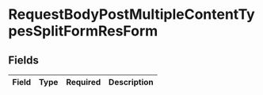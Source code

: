 # RequestBodyPostMultipleContentTypesSplitFormResForm


## Fields

| Field       | Type        | Required    | Description |
| ----------- | ----------- | ----------- | ----------- |